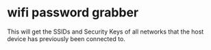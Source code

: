 # wifi password grabber
 This will get the SSIDs and Security Keys of all networks that the host device has previously been connected to.
